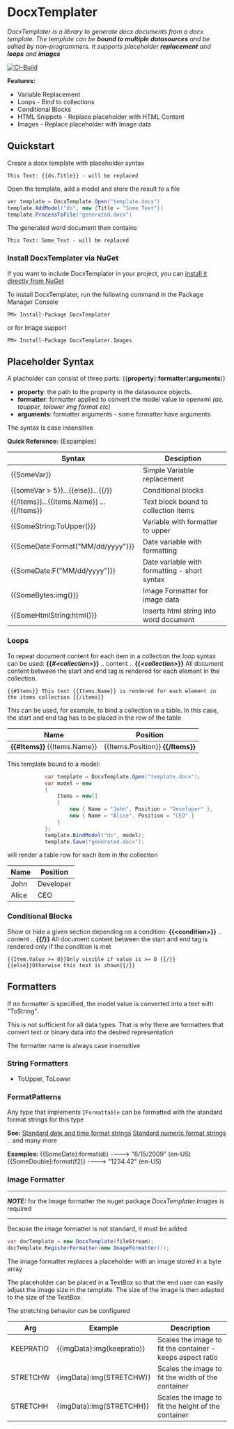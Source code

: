 # DocxTemplater

_DocxTemplater is a library to generate docx documents from a docx template. 
The template can be **bound to multiple datasources** and be edited by non-programmers.
It supports placeholder **replacement** and **loops** and **images**_

[![CI-Build](https://github.com/Amberg/DocxTemplater/actions/workflows/ci.yml/badge.svg?branch=main)](https://github.com/Amberg/DocxTemplater/actions/workflows/ci.yml)

**Features:**
* Variable Replacement
* Loops - Bind to collections
* Conditional Blocks
* HTML Snippets - Replace placeholder with HTML Content
* Images - Replace placeholder with Image data


## Quickstart

Create a docx template with placeholder syntax

```
This Text: {{ds.Title}} - will be replaced
```
Open the template, add a model and store the result to a file
```c#
ver template = DocxTemplate.Open("template.docx")
template.AddModel("ds", new {Title = "Some Text"})
template.ProcessToFile("generated.docx")
```
The generated word document then contains

```
This Text: Some Text - will be replaced
```
### Install DocxTemplater via NuGet

If you want to include DocxTemplater in your project, you can [install it directly from NuGet](https://www.nuget.org/packages/DocxTemplater)

To install DocxTemplater, run the following command in the Package Manager Console

```
PM> Install-Package DocxTemplater
```
or for Image support
```
PM> Install-Package DocxTemplater.Images
```

## Placeholder Syntax

A placholder can consist of three parts: {{**property**}:**formatter**(**arguments**)}

- **property**:   the path to the property in the datasource objects.
- **formatter**:  formatter applied to convert the model value to openxml _(ae. toupper, tolower img format etc)_ 
- **arguments**: formatter arguments - some formatter have arguments

The syntax is case insensitive

**Quick Reference:** (Expamples)

|      Syntax      |               Desciption |
|----------------|--------------------------|
| {{SomeVar}}  | Simple Variable replacement
| {{someVar > 5}}...{{else}}...{{/}}  | Conditional blocks
| {{/Items}}...{\{Items.Name}} ... {{/Items}}  | Text block bound to collection items
| {{SomeString:ToUpper()}}  | Variable with formatter to upper
| {{SomeDate:Format("MM/dd/yyyy")}}  | Date variable with formatting
| {{SomeDate:F("MM/dd/yyyy")}}  | Date variable with formatting - short syntax
| {{SomeBytes:img()}}  | Image Formatter for image data
| {{SomeHtmlString:html()}}  | Inserts html string into word document
### Loops

To repeat document content for each item in a collection the loop syntax can be used:
**{{#_\<collection\>_}}** .. content .. **{{_<collection\>_}}**
All document content between the start and end tag is rendered for each element in the collection. 

```
{{#Items}} This text {{Items.Name}} is rendered for each element in the items collection {{/items}}
```

This can be used, for example, to bind a collection to a table. In this case, the start and end tag has to be placed in the row of the table

|      Name      | Position |
|----------------|----------|
| **{{#Items}}** {{Items.Name}} | {{Items.Position}} **{{/Items}}**|

This template bound to a model:
```c#
            var template = DocxTemplate.Open("template.docx");
            var model = new
            {
                Items = new[]
                {
                    new { Name = "John", Position = "Developer" },
                    new { Name = "Alice", Position = "CEO" }
                }
            };
            template.BindModel("ds", model);
            template.Save("generated.docx");
```

will render a table row for each item in the collection

|      Name      | Position |
|----------------|----------|
| John | Developer|
| Alice | CEO|

### Conditional Blocks

Show or hide a given section depending on a condition:
**{{\<condition>}}** .. content .. **{{/}}**
All document content between the start and end tag is rendered only if the condition is met

```
{{Item.Value >= 0}}Only visible if value is >= 0 {{/}}
{{else}}Otherwise this text is shown{{/}}
```

## Formatters

If no formatter is specified, the model value is converted into a text with "ToString".

This is not sufficient for all data types. That is why there are formatters that convert text or binary data into the desired representation

The formatter name is always case insensitive

### String Formatters

- ToUpper, ToLower

### FormatPatterns

Any type that implements ```IFormattable``` can be formatted with the standard format strings for this type

**See:**
[Standard date and time format strings](https://learn.microsoft.com/en-us/dotnet/standard/base-types/standard-date-and-time-format-strings)
[Standard numeric format strings](https://learn.microsoft.com/en-us/dotnet/standard/base-types/standard-numeric-format-strings)
.. and many more

**Examples:**
{{SomeDate}:format(d)}  ----> "6/15/2009"  (en-US)
{{SomeDouble}:format(f2)}  ----> "1234.42"  (en-US)

### Image Formatter

---

**_NOTE:_** for the Image formatter the nuget package *DocxTemplater.Images* is required

---

Because the image formatter is not standard, it must be added
```c#
var docTemplate = new DocxTemplate(fileStream);
docTemplate.RegisterFormatter(new ImageFormatter());
```

The image formatter replaces a placeholder with an image stored in a byte array 

The placeholder can be placed in a TextBox so that the end user can easily adjust the image size in the template. The size of the image is then adapted to the size of the TextBox.

The stretching behavior can be configured

|      Arg      | Example | Description
|----------------|----------|---
| KEEPRATIO| {{imgData}:img(keepratio)} | Scales the image to fit the container - keeps aspect ratio
| STRETCHW | {imgData}:img(STRETCHW)}| Scales the image to fit the width of the container
| STRETCHH | {imgData}:img(STRETCHH)}| Scales the image to fit the height of the container
